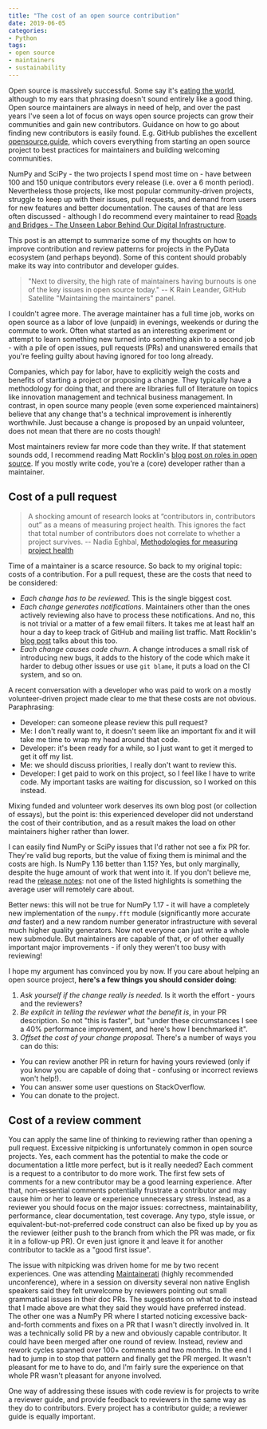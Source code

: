 ```yaml
---
title: "The cost of an open source contribution"
date: 2019-06-05
categories:
- Python
tags:
- open source
- maintainers
- sustainability
---
```


Open source is massively successful. Some say it's [eating the world](https://blog.iron.io/is-open-source-eating-the-world/), although to my ears that phrasing doesn't sound entirely like a good thing. Open source maintainers are always in need of help, and over the past years I've seen a lot of focus on ways open source projects can grow their communities and gain new contributors. Guidance on how to go about finding new contributors is easily found. E.g. GitHub publishes the excellent [opensource.guide](https://opensource.guide/), which covers everything from starting an open source project to best practices for maintainers and building welcoming communities.

NumPy and SciPy - the two projects I spend most time on - have between 100 and 150 unique contributors every release (i.e. over a 6 month period). Nevertheless those projects, like most popular community-driven projects, struggle to keep up with their issues, pull requests, and demand from users for new features and better documentation. The causes of that are less often discussed - although I do recommend every maintainer to read [Roads and Bridges - The Unseen Labor Behind Our Digital Infrastructure](https://www.fordfoundation.org/about/library/reports-and-studies/roads-and-bridges-the-unseen-labor-behind-our-digital-infrastructure/). 

This post is an attempt to summarize some of my thoughts on how to improve contribution and review patterns for projects in the PyData ecosystem (and perhaps beyond). Some of this content should probably make its way into contributor and developer guides.

> "Next to diversity, the high rate of maintainers having burnouts is one of the key issues in open source today." --
K Rain Leander, GitHub Satellite "Maintaining the maintainers" panel.

I couldn't agree more. The average maintainer has a full time job, works on open source as a labor of love (unpaid) in evenings, weekends or during the commute to work. Often what started as an interesting experiment or attempt to learn something new turned into something akin to a second job - with a pile of open issues, pull requests (PRs) and unanswered emails that you're feeling guilty about having ignored for too long already. 

Companies, which pay for labor, have to explicitly weigh the costs and benefits of starting a project or proposing a change. They typically have a  methodology for doing that, and there are libraries full of literature on topics like innovation management and technical business management. 
In contrast, in open source many people (even some experienced maintainers) believe that any change that's a technical improvement is inherently worthwhile. Just because a change is proposed by an unpaid volunteer, does not mean that there are no costs though!

Most maintainers review far more code than they write. If that statement sounds odd, I recommend reading Matt Rocklin's [blog post on roles in open source](https://matthewrocklin.com/blog//2019/05/18/maintainer). If you mostly write code, you're a (core) developer rather than a maintainer.

## Cost of a pull request

> A shocking amount of research looks at “contributors in, contributors out” as a means of measuring project health. This ignores the fact that total number of contributors does not correlate to whether a project survives. --
Nadia Eghbal, [Methodologies for measuring project health](https://nadiaeghbal.com/project-health)

Time of a maintainer is a scarce resource. So back to my original topic: costs of a contribution. For a pull request, these are the costs that need to be considered:

- *Each change has to be reviewed*. This is the single biggest cost.
- *Each change generates notifications*. Maintainers other than the ones actively reviewing also have to process these notifications. And no, this is not trivial or a matter of a few email filters. It takes me at least half an hour a day to keep track of GitHub and mailing list traffic. Matt Rocklin's [blog post](https://matthewrocklin.com/blog//2019/05/18/maintainer) talks about this too.
- *Each change causes code churn*. A change introduces a small risk of introducing new bugs, it adds to the history of the code which make it harder to debug other issues or use `git blame`, it puts a load on the CI system, and so on.

A recent conversation with a developer who was paid to work on a mostly volunteer-driven project made clear to me that these costs are not obvious. Paraphrasing:

- Developer: can someone please review this pull request?
- Me: I don't really want to, it doesn't seem like an important fix and it will take me time to wrap my head around that code.
- Developer: it's been ready for a while, so I just want to get it merged to get it off my list.
- Me: we should discuss priorities, I really don't want to review this.
- Developer: I get paid to work on this project, so I feel like I have to write code. My important tasks are waiting for discussion, so I worked on this instead.

Mixing funded and volunteer work deserves its own blog post (or collection of essays), but the point is: this experienced developer did not understand the cost of their contribution, and as a result makes the load on other maintainers higher rather than lower.

I can easily find NumPy or SciPy issues that I'd rather not see a fix PR for. They're valid bug reports, but the value of fixing them is minimal and the costs are high. Is NumPy 1.16 better than 1.15? Yes, but only marginally, despite the huge amount of work that went into it. If you don't believe me, read the [release notes](https://www.numpy.org/devdocs/release.html#numpy-1-16-0-release-notes): not one of the listed highlights is something the average user will remotely care about. 

Better news: this will not be true for NumPy 1.17 - it will have a completely new implementation of the `numpy.fft` module (significantly more accurate *and* faster) and a new random number generator infrastructure with several much higher quality generators. Now not everyone can just write a whole new submodule. But maintainers are capable of that, or of other equally important major improvements - if only they weren't too busy with reviewing!

I hope my argument has convinced you by now. If you care about helping an open source project, **here's a few things you should consider doing**:

1. *Ask yourself if the change really is needed.* Is it worth the effort - yours and the reviewers?
2. *Be explicit in telling the reviewer what the benefit is*, in your PR description. So not "this is faster", but "under these circumstances I see a 40% performance improvement, and here's how I benchmarked it".
3. *Offset the cost of your change proposal.* There's a number of ways you can do this:
  - You can review another PR in return for having yours reviewed (only if you know you are capable of doing that - confusing or incorrect reviews won't help!).
  - You can answer some user questions on StackOverflow.
  - You can donate to the project.

## Cost of a review comment

You can apply the same line of thinking to reviewing rather than opening a pull request. Excessive nitpicking is unfortunately common in open source projects. Yes, each comment has the potential to make the code or documentation a little more perfect, but is it really needed? Each comment is a request to a contributor to do more work. The first few sets of comments for a new contributor may be a good learning experience. After that, non-essential comments potentially frustrate a contributor and may cause him or her to leave or experience unnecessary stress. Instead, as a reviewer you should focus on the major issues: correctness, maintainability, performance, clear documentation, test coverage. Any typo, style issue, or equivalent-but-not-preferred code construct can also be fixed up by you as the reviewer (either push to the branch from which the PR was made, or fix it in a follow-up PR). Or even just ignore it and leave it for another contributor to tackle as a "good first issue".

The issue with nitpicking was driven home for me by two recent experiences. One was attending [Maintainerati](https://maintainerati.org/) (highly recommended unconference), where in a session on diversity several non native English speakers said they felt unwelcome by reviewers pointing out small grammatical issues in their doc PRs. The suggestions on what to do instead that I made above are what they said they would have preferred instead. The other one was a NumPy PR where I started noticing excessive back-and-forth comments and fixes on a PR that I wasn't directly involved in. It was a technically solid PR by a new and obviously capable contributor. It could have been merged after one round of review. Instead, review and rework cycles spanned over 100+ comments and two months. In the end I had to jump in to stop that pattern and finally get the PR merged. It wasn't pleasant for me to have to do, and I'm fairly sure the experience on that whole PR wasn't pleasant for anyone involved.

One way of addressing these issues with code review is for projects to write a reviewer guide, and provide feedback to reviewers in the same way as they do to contributors. Every project has a contributor guide; a reviewer guide is equally important.
